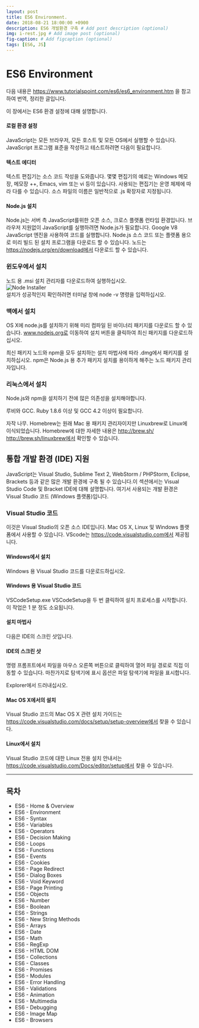```yaml
---
layout: post
title: ES6 Environment.
date: 2018-08-21 18:00:00 +0900
description: ES6 개발환경 구축 # Add post description (optional)
img: i-rest.jpg # Add image post (optional)
fig-caption: # Add figcaption (optional)
tags: [ES6, JS]
---
```


# ES6 Environment

다음 내용은 https://www.tutorialspoint.com/es6/es6_environment.htm 을 참고하여 번역, 정리한 글입니다.  

이 장에서는 ES6 환경 설정에 대해 설명합니다.

#### 로컬 환경 설정
JavaScript는 모든 브라우저, 모든 호스트 및 모든 OS에서 실행할 수 있습니다. JavaScript 프로그램 표준을 작성하고 테스트하려면 다음이 필요합니다.

#### 텍스트 에디터
텍스트 편집기는 소스 코드 작성을 도와줍니다. 몇몇 편집기의 예로는 Windows 메모장, 메모장 ++, Emacs, vim 또는 vi 등이 있습니다. 사용되는 편집기는 운영 체제에 따라 다를 수 있습니다. 소스 파일의 이름은 일반적으로 .js 확장자로 지정됩니다.

#### Node.js 설치
Node.js는 서버 측 JavaScript를위한 오픈 소스, 크로스 플랫폼 런타임 환경입니다. 브라우저 지원없이 JavaScript를 실행하려면 Node.js가 필요합니다. Google V8 JavaScript 엔진을 사용하여 코드를 실행합니다. Node.js 소스 코드 또는 플랫폼 용으로 미리 빌드 된 설치 프로그램을 다운로드 할 수 있습니다. 노드는 https://nodejs.org/en/download에서 다운로드 할 수 있습니다.

### 윈도우에서 설치
노드 용 .msi 설치 관리자를 다운로드하여 실행하십시오.  
![Node Installer]({{site.baseurl}}/assets/img/post_es6_msi_installer.jpg)  
설치가 성공적인지 확인하려면 터미널 창에 node -v 명령을 입력하십시오.  

### 맥에서 설치
OS X에 node.js를 설치하기 위해 미리 컴파일 된 바이너리 패키지를 다운로드 할 수 있습니다. www.nodejs.org로 이동하여 설치 버튼을 클릭하여 최신 패키지를 다운로드하십시오.

최신 패키지
노드와 npm을 모두 설치하는 설치 마법사에 따라 .dmg에서 패키지를 설치하십시오. npm은 Node.js 용 추가 패키지 설치를 용이하게 해주는 노드 패키지 관리자입니다.

### 리눅스에서 설치
Node.js와 npm을 설치하기 전에 많은 의존성을 설치해야합니다.

루비와 GCC. Ruby 1.8.6 이상 및 GCC 4.2 이상이 필요합니다.

자작 나무. Homebrew는 원래 Mac 용 패키지 관리자이지만 Linuxbrew로 Linux에 이식되었습니다. Homebrew에 대한 자세한 내용은 http://brew.sh/ http://brew.sh/linuxbrew에서 확인할 수 있습니다.

## 통합 개발 환경 (IDE) 지원
JavaScript는 Visual Studio, Sublime Text 2, WebStorm / PHPStorm, Eclipse, Brackets 등과 같은 많은 개발 환경에 구축 될 수 있습니다.이 섹션에서는 Visual Studio Code 및 Bracket IDE에 대해 설명합니다. 여기서 사용되는 개발 환경은 Visual Studio 코드 (Windows 플랫폼)입니다.

### Visual Studio 코드
이것은 Visual Studio의 오픈 소스 IDE입니다. Mac OS X, Linux 및 Windows 플랫폼에서 사용할 수 있습니다. VScode는 https://code.visualstudio.com에서 제공됩니다.

#### Windows에서 설치
Windows 용 Visual Studio 코드를 다운로드하십시오.

#### Windows 용 Visual Studio 코드
VSCodeSetup.exe VSCodeSetup을 두 번 클릭하여 설치 프로세스를 시작합니다. 이 작업은 1 분 정도 소요됩니다.

#### 설치 마법사
다음은 IDE의 스크린 샷입니다.

#### IDE의 스크린 샷
명령 프롬프트에서 파일을 마우스 오른쪽 버튼으로 클릭하여 열어 파일 경로로 직접 이동할 수 있습니다. 마찬가지로 탐색기에 표시 옵션은 파일 탐색기에 파일을 표시합니다.

Explorer에서 드러내십시오.

#### Mac OS X에서의 설치
Visual Studio 코드의 Mac OS X 관련 설치 가이드는 https://code.visualstudio.com/docs/setup/setup-overview에서 찾을 수 있습니다.

#### Linux에서 설치
Visual Studio 코드에 대한 Linux 전용 설치 안내서는 https://code.visualstudio.com/Docs/editor/setup에서 찾을 수 있습니다.

---
## 목차
- ES6 - Home & Overview
- ES6 - Environment
- ES6 - Syntax
- ES6 - Variables
- ES6 - Operators
- ES6 - Decision Making
- ES6 - Loops
- ES6 - Functions
- ES6 - Events
- ES6 - Cookies
- ES6 - Page Redirect
- ES6 - Dialog Boxes
- ES6 - Void Keyword
- ES6 - Page Printing
- ES6 - Objects
- ES6 - Number
- ES6 - Boolean
- ES6 - Strings
- ES6 - New String Methods
- ES6 - Arrays
- ES6 - Date
- ES6 - Math
- ES6 - RegExp
- ES6 - HTML DOM
- ES6 - Collections
- ES6 - Classes
- ES6 - Promises
- ES6 - Modules
- ES6 - Error Handling
- ES6 - Validations
- ES6 - Animation
- ES6 - Multimedia
- ES6 - Debugging
- ES6 - Image Map
- ES6 - Browsers
